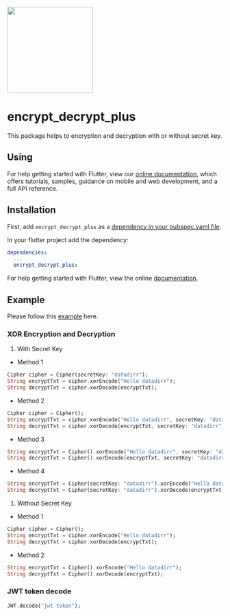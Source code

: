 [<img src="https://datadirr.com/datadirr.png" width="200" />](https://datadirr.com)


# encrypt_decrypt_plus

This package helps to encryption and decryption with or without secret key.

## Using

For help getting started with Flutter, view our
[online documentation](https://pub.dev/documentation/encrypt_decrypt_plus/latest), which offers tutorials,
samples, guidance on mobile and web development, and a full API reference.

## Installation

First, add `encrypt_decrypt_plus` as a [dependency in your pubspec.yaml file](https://flutter.dev/docs/development/platform-integration/platform-channels).

In your flutter project add the dependency:

```yml
dependencies:
  ...
  encrypt_decrypt_plus:
```

For help getting started with Flutter, view the online
[documentation](https://flutter.io/).

## Example

Please follow this [example](https://github.com/datadirr/encrypt_decrypt_plus/tree/master/example) here.


### XOR Encryption and Decryption

1. With Secret Key

* Method 1
```dart
Cipher cipher = Cipher(secretKey: "datadirr");
String encryptTxt = cipher.xorEncode("Hello datadirr");
String decryptTxt = cipher.xorDecode(encryptTxt);
```

* Method 2
```dart
Cipher cipher = Cipher();
String encryptTxt = cipher.xorEncode("Hello datadirr", secretKey: "datadirr");
String decryptTxt = cipher.xorDecode(encryptTxt, secretKey: "datadirr");
```

* Method 3
```dart
String encryptTxt = Cipher().xorEncode("Hello datadirr", secretKey: "datadirr");
String decryptTxt = Cipher().xorDecode(encryptTxt, secretKey: "datadirr");
```

* Method 4
```dart
String encryptTxt = Cipher(secretKey: "datadirr").xorEncode("Hello datadirr");
String decryptTxt = Cipher(secretKey: "datadirr").xorDecode(encryptTxt);
```


1. Without Secret Key

* Method 1
```dart
Cipher cipher = Cipher();
String encryptTxt = cipher.xorEncode("Hello datadirr");
String decryptTxt = cipher.xorDecode(encryptTxt);
```

* Method 2
```dart
String encryptTxt = Cipher().xorEncode("Hello datadirr");
String decryptTxt = Cipher().xorDecode(encryptTxt);
```


### JWT token decode
```dart
JWT.decode("jwt token");
```